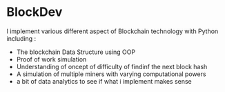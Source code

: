 # BlockDev
I implement various different aspect of Blockchain technology with Python including : 
- The blockchain Data Structure using OOP
- Proof of work simulation
- Understanding of oncept of difficulty of findinf the next block hash
- A simulation of multiple miners with varying computational powers
- a bit of data analytics to see if what i implement makes sense

